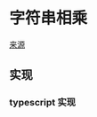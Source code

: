 # 字符串相乘
[来源](https://leetcode.cn/problems/multiply-strings/)

## 实现

### typescript 实现
```typescript

```
